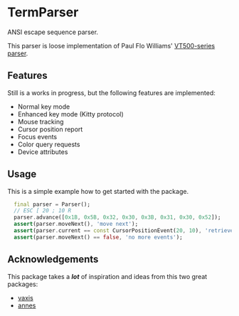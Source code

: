 # TermParser

ANSI escape sequence parser.

This parser is loose implementation of Paul Flo Williams' [VT500-series parser](https://vt100.net/emu/dec_ansi_parser).

## Features

Still is a works in progress, but the following features are implemented:

- Normal key mode
- Enhanced key mode (Kitty protocol)
- Mouse tracking
- Cursor position report
- Focus events
- Color query requests
- Device attributes

## Usage

This is a simple example how to get started with the package.

```dart
  final parser = Parser();
  // ESC [ 20 ; 10 R
  parser.advance([0x1B, 0x5B, 0x32, 0x30, 0x3B, 0x31, 0x30, 0x52]);
  assert(parser.moveNext(), 'move next');
  assert(parser.current == const CursorPositionEvent(20, 10), 'retrieve event');
  assert(parser.moveNext() == false, 'no more events');
```

## Acknowledgements

This package takes a _**lot**_ of inspiration and ideas from this two great packages:

- [vaxis](https://git.sr.ht/~rockorager/vaxis)
- [annes](https://github.com/qwandor/anes-rs)
